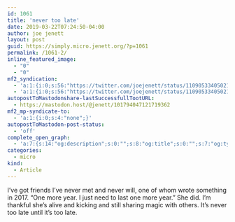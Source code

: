 ```yaml
---
id: 1061
title: 'never too late'
date: 2019-03-22T07:24:50-04:00
author: joe jenett
layout: post
guid: https://simply.micro.jenett.org/?p=1061
permalink: /1061-2/
inline_featured_image:
  - "0"
  - "0"
mf2_syndication:
  - 'a:1:{i:0;s:56:"https://twitter.com/joejenett/status/1109053340502188033";}'
  - 'a:1:{i:0;s:56:"https://twitter.com/joejenett/status/1109053340502188033";}'
autopostToMastodonshare-lastSuccessfullTootURL:
  - https://mastodon.host/@jenett/101794047121719362
mf2_mp-syndicate-to:
  - 'a:1:{i:0;s:4:"none";}'
autopostToMastodon-post-status:
  - 'off'
complete_open_graph:
  - 'a:7:{s:14:"og:description";s:0:"";s:8:"og:title";s:0:"";s:7:"og:type";s:0:"";s:12:"twitter:card";s:7:"summary";s:15:"twitter:creator";s:0:"";s:19:"twitter:description";s:0:"";s:8:"og:image";s:0:"";}'
categories:
  - micro
kind:
  - Article
---
```

I’ve got friends I’ve never met and never will, one of whom wrote something in 2017. “One more year. I just need to last one more year.” She did. I’m thankful she’s alive and kicking and still sharing magic with others. It’s never too late until it’s too late.